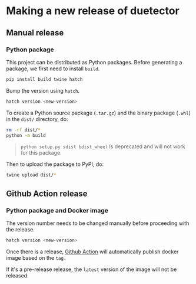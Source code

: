 # Making a new release of duetector

## Manual release

### Python package

This project can be distributed as Python
packages. Before generating a package, we first need to install `build`.

```bash
pip install build twine hatch
```

Bump the version using `hatch`.

```bash
hatch version <new-version>
```

To create a Python source package (`.tar.gz`) and the binary package (`.whl`) in the `dist/` directory, do:

```bash
rm -rf dist/*
python -m build
```

> `python setup.py sdist bdist_wheel` is deprecated and will not work for this package.

Then to upload the package to PyPI, do:

```bash
twine upload dist/*
```

## Github Action release

### Python package and Docker image

The version number needs to be changed manually before proceeding with the release.

```bash
hatch version <new-version>
```

Once there is a release, [Github Action](https://github.com/hitsz-ids/duetector/actions/workflows/publish.yml) will automatically publish docker image based on the `tag.`

If it's a pre-release release, the `latest` version of the image will not be released.
